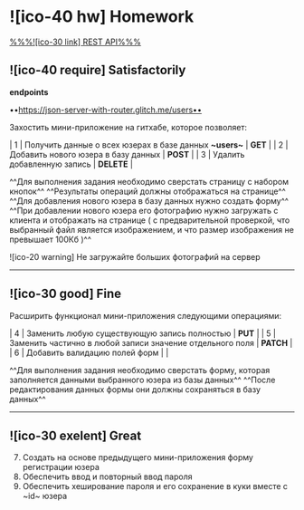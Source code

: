 # ![ico-40 hw] Homework

[%%%![ico-30 link] REST API%%%](page/REST)

## ![ico-40 require] Satisfactorily

**endpoints**

••https://json-server-with-router.glitch.me/users••

Захостить мини-приложение на гитхабе, которое позволяет:

|  1 | Получить данные о всех юзерах в базе данных **~users~** | **GET** |
|  2 | Добавить нового юзера в базу данных | **POST** |
|  3 | Удалить добавленную запись | **DELETE** |

^^Для выполнения задания необходимо сверстать страницу с набором кнопок^^
^^Результаты операций должны отображаться на странице^^
^^Для добавления нового юзера в базу данных нужно создать форму^^
^^При добавлении нового юзера его фотографию нужно загружать с клиента и отображать на странице ( с предварительной проверкой, что выбранный файл является изображением, и что размер изображения не превышает 100Кб )^^

![ico-20 warning] Не загружайте больших фотографий на сервер
______________________________

## ![ico-30 good] Fine

Расширить функционал мини-приложения следующими операциями:

|  4 | Заменить любую существующую запись полностью | **PUT** |
|  5 | Заменить частично в любой записи значение отдельного поля | **PATCH** |
|  6 | Добавить валидацию полей форм | |

^^Для выполнения задания необходимо сверстать форму, которая заполняется данными выбранного юзера из базы данных^^
^^После редактирования данных формы они должны сохраняться в базу данных^^

______________________________

## ![ico-30 exelent] Great

7. Создать на основе предыдущего мини-приложения форму регистрации юзера
8. Обеспечить ввод и повторный ввод пароля
9. Обеспечить хеширование пароля и его сохранение в куки вместе с ~id~ юзера
